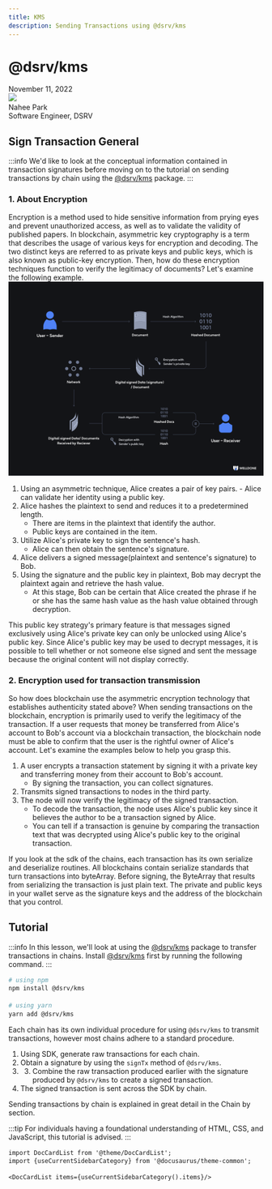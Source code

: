 ```yaml
---
title: KMS
description: Sending Transactions using @dsrv/kms
---
```


# @dsrv/kms

<div>
  <span className='author-sm'>November 11, 2022</span>
  <div className='author-div'>
    <div className='author-avatars'>
      <a href='https://github.com/Nahee-Park' target='_blank'><img src='https://avatars.githubusercontent.com/u/81923229?v=4' /></a>
    </div>
    <div>
      <span className='author-name'>Nahee Park</span><br/>
      <span className='author-sm'>Software Engineer, DSRV </span>
    </div>
  </div>
</div>

## Sign Transaction General

:::info
We'd like to look at the conceptual information contained in transaction signatures before moving on to the tutorial on sending transactions by chain using the [@dsrv/kms](https://www.npmjs.com/package/@dsrv/kms) package.
:::

### 1. About Encryption

Encryption is a method used to hide sensitive information from prying eyes and prevent unauthorized access, as well as to validate the validity of published papers. In blockchain, asymmetric key cryptography is a term that describes the usage of various keys for encryption and decoding. The two distinct keys are referred to as private keys and public keys, which is also known as public-key encryption. Then, how do these encryption techniques function to verify the legitimacy of documents? Let's examine the following example.
![kms-tutorial](./img/kms-tutorial.png 'kms-tutorial')

1. Using an asymmetric technique, Alice creates a pair of key pairs. - Alice can validate her identity using a public key.
2. Alice hashes the plaintext to send and reduces it to a predetermined length.
   - There are items in the plaintext that identify the author.
   - Public keys are contained in the item.
3. Utilize Alice's private key to sign the sentence's hash.
   - Alice can then obtain the sentence's signature.
4. Alice delivers a signed message(plaintext and sentence's signature) to Bob.
5. Using the signature and the public key in plaintext, Bob may decrypt the plaintext again and retrieve the hash value.
   - At this stage, Bob can be certain that Alice created the phrase if he or she has the same hash value as the hash value obtained through decryption.

This public key strategy's primary feature is that messages signed exclusively using Alice's private key can only be unlocked using Alice's public key. Since Alice's public key may be used to decrypt messages, it is possible to tell whether or not someone else signed and sent the message because the original content will not display correctly.

### 2. Encryption used for transaction transmission

So how does blockchain use the asymmetric encryption technology that establishes authenticity stated above? When sending transactions on the blockchain, encryption is primarily used to verify the legitimacy of the transaction. If a user requests that money be transferred from Alice's account to Bob's account via a blockchain transaction, the blockchain node must be able to confirm that the user is the rightful owner of Alice's account. Let's examine the examples below to help you grasp this.

1. A user encrypts a transaction statement by signing it with a private key and transferring money from their account to Bob's account.
   - By signing the transaction, you can collect signatures.
2. Transmits signed transactions to nodes in the third party.
3. The node will now verify the legitimacy of the signed transaction.
   - To decode the transaction, the node uses Alice's public key since it believes the author to be a transaction signed by Alice.
   - You can tell if a transaction is genuine by comparing the transaction text that was decrypted using Alice's public key to the original transaction.

If you look at the sdk of the chains, each transaction has its own serialize and deserialize routines. All blockchains contain serialize standards that turn transactions into byteArray. Before signing, the ByteArray that results from serializing the transaction is just plain text. The private and public keys in your wallet serve as the signature keys and the address of the blockchain that you control.

## Tutorial

:::info
In this lesson, we'll look at using the [@dsrv/kms](https://www.npmjs.com/package/@dsrv/kms) package to transfer transactions in chains. Install [@dsrv/kms](https://www.npmjs.com/package/@dsrv/kms) first by running the following command.
:::

```bash
# using npm
npm install @dsrv/kms

# using yarn
yarn add @dsrv/kms
```

Each chain has its own individual procedure for using `@dsrv/kms` to transmit transactions, however most chains adhere to a standard procedure.

1. Using SDK, generate raw transactions for each chain.
2. Obtain a signature by using the `signTx` method of `@dsrv/kms`.
3. 3. Combine the raw transaction produced earlier with the signature produced by `@dsrv/kms` to create a signed transaction.
4. The signed transaction is sent across the SDK by chain.

Sending transactions by chain is explained in great detail in the Chain by section.

:::tip
For individuals having a foundational understanding of HTML, CSS, and JavaScript, this tutorial is advised.
:::

```mdx-code-block
import DocCardList from '@theme/DocCardList';
import {useCurrentSidebarCategory} from '@docusaurus/theme-common';

<DocCardList items={useCurrentSidebarCategory().items}/>
```

